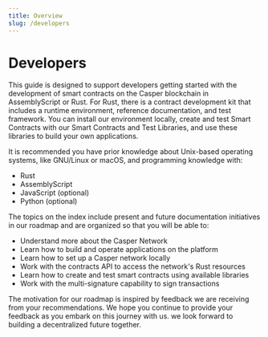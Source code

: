 ```yaml
---
title: Overview
slug: /developers
---
```


# Developers

This guide is designed to support developers getting started with the development of smart contracts on the Casper blockchain in AssemblyScript or Rust. For Rust, there is a contract development kit that includes a runtime environment, reference documentation, and test framework. You can install our environment locally, create and test Smart Contracts with our Smart Contracts and Test Libraries, and use these libraries to build your own applications.

It is recommended you have prior knowledge about Unix-based operating systems, like GNU/Linux or macOS, and programming knowledge with:

-   Rust
-   AssemblyScript
-   JavaScript (optional)
-   Python (optional)

The topics on the index include present and future documentation initiatives in our roadmap and are organized so that you will be able to:

-   Understand more about the Casper Network
-   Learn how to build and operate applications on the platform
-   Learn how to set up a Casper network locally
-   Work with the contracts API to access the network's Rust resources
-   Learn how to create and test smart contracts using available libraries
-   Work with the multi-signature capability to sign transactions

The motivation for our roadmap is inspired by feedback we are receiving from your recommendations. We hope you continue to provide your feedback as you embark on this journey with us. we look forward to building a decentralized future together.
